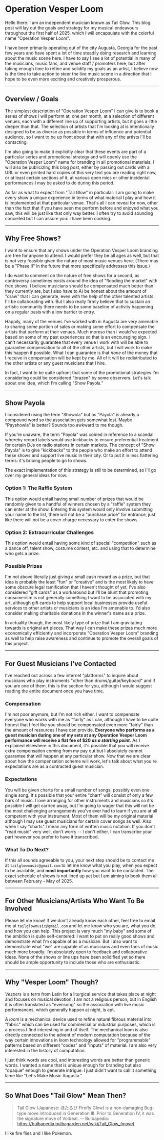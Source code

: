 # Operation Vesper Loom

Hello there. I am an independent musician known as Tail Glow. This blog post will lay out the goals and strategy for my musical endeavours throughout the first half of 2025, which I will encapsulate with the colorful name "Operation Vesper Loom".

I have been primarily operating out of the city Augusta, Georgia for the past few years and have spent a lot of time steadily doing research and learning about the music scene here. I have to say I see a lot of potential in many of the musicians, music fans, and venue staff / promoters here, but after taking enough time to refine and solidify my goals as an artist, I believe now is the time to take action to steer the live music scene in a direction that I hope to be even more exciting and creatively prosperous.

---

## Overview / Goals

The simplest description of "Operation Vesper Loom" I can give is to book a series of shows I will perform at, one per month, at a selection of different venues, each with a different line up of supporting artists, but it goes a little deeper than that. The selection of artists that I'm looking at is intentionally designed to be as diverse as possible in terms of influence and potential audience, so I want to be up front about that with any of the artists I'll be contacting.

I'm also going to make it explicitly clear that these events are part of a particular series and promotional strategy and will openly use the "Operation Vesper Loom" name for branding in all promotional materials. I will also be publicizing this blog post, either by passing out cards with a URL or even printed hard copies of this very text you are reading right now, or at least certain sections of it, at various open mics or other incidental performances I may be asked to do during this period.

As far as what to expect from "Tail Glow" in particular: I am going to make every show a unique experience in terms of what material I play and how it is implemented at that particular venue. That's all I can reveal for now, other than the fact that if you have seen me perform before and enjoyed what you saw, this will be just like that only way better. I often try to avoid sounding conceited but I can assure you: I have been cooking.

---

## Why Free Shows?

I want to ensure that any shows under the Operation Vesper Loom branding are free for anyone to attend. I would prefer they be all ages as well, but that is not very feasible given the nature of most music venues here. (There may be a "Phase II" in the future that more specifically addresses this issue.)

I do want to comment on the nature of free shows for a second, as controversy sometimes exists around the idea of "flooding the market" with free shows. I believe musicians should be compensated much better than they currently are, but I also have to A) be honest about the amount of "draw" that I can generate, even with the help of the other talented artists I'll be collaborating with. But I also really firmly believe that to sustain an artistic community there needs to be some baseline of activity happening on a regular basis with a low barrier to entry. 

Happily, many of the venues I've worked with in Augusta are very amenable to sharing some portion of sales or making some effort to compensate the artists that perform at their venues. Much moreso than I would've expected based on some of my past experiences so that is an encouraging sign. I can't necessarily guarantee that every venue I work with will be able to guarantee compensation to all of the other artists, but I will work to make this happen if possible. What I can guarantee is that *none* of the money that I receive in compensation will be kept by me. All of it will be redistributed to the other artists or any guest musicians that I hire.

In fact, I want to be quite upfront that some of the promotional strategies I'm considering could be considered "brazen" by some observers. Let's talk about one idea, which I'm calling "Show Payola."

---

## Show Payola

I considered using the term "Showola" but as "Payola" is already a compound word so the association gets somewhat lost. Maybe "Payshowla" is better? Sounds too awkward to me though.

If you're unaware, the term "Payola" was coined in reference to a scandal whereby record labels would use kickbacks to ensure preferential treatment for certain DJs on radio stations in certain markets. The concept of "Show Payola" is to give "kickbacks" to the people who make an effort to attend these shows and support live music in their city. Or to put it in less flattering terms: it's bribing people to go to shows.

The exact implementation of this strategy is still to be determined, so I'll go over my general ideas for now.

### Option 1: The Raffle System

This option would entail having small number of prizes that would be randomly given to a handful of winners chosen by a "raffle" system they can enter at the show. Entering this system would only involve submitting your name to the list, there will not be a "purchase price" for entrance, just like there will not be a cover charge necessary to enter the shows.

### Option 2: Extracurricular Challenges

This option would entail having some kind of special "competition" such as a dance off, talent show, costume contest, etc. and using that to determine who gets a prize.

### Possible Prizes

I'm not above literally just giving a small cash reward as a prize, but that idea is probably the least "fun" or "creative" and is the most likely to have some obscure legal ramification that I haven't thought of yet. I've also considered "gift cards" as a workaround but I'll be blunt that promoting consumerism is not generally something I want to be associated with my art, although gift cards to help support local businesses provide useful services to other artists or musicians is an idea I'm amenable to. I'd also consider making charitable donations in the winner's name as a prize.

In actuality though, the most likely type of prize that I am gravitating towards is original art pieces. That way I can make these prizes much more economically efficiently and incorporate "Operation Vesper Loom" branding as well to help raise awareness and continue to promote the overall goals of this project.

---

## For Guest Musicians I've Contacted

I've reached out across a few internet "platforms" to inquire about musicians who play instruments "other than drums/guitar/keyboard" and if you are one of them, this is the section for you, although I would suggest reading the entire document once you have time. 

### Compensation

I'm not poor anymore, but I'm not rich either. I want to compensate everyone who works with me as "fairly" as I can, although I have to be quite honest that I feel like you should be compensated even more "fairly" than the amount of resources I have can provide. **Everyone who performs as a guest musician during one of my sets at any Operation Vesper Loom performance will receive a flat fee of $20 *as a starting point.*** As I explained elsewhere in this document, it's possible that you will receive extra compensation coming from my pay out but I absolutely cannot guarantee that will happen at any particular show. Now that we are clear about how the compensation scheme will work, let's talk about what you're expectations are as a contracted guest musician.

### Expectations

You will be given charts for a small number of songs, possibly even one single song. It's possible that your entire "chart" will consist of only a few bars of music. I love arranging for other instruments and musicians so it's possible I will get carried away, but I'm going to wager that this will not be the most challenging arrangements you've ever had to learn if you are at all competent with your instrument. Most of them will be my original material although I may use guest musicians for certain cover songs as well. Also when I say "charts" I mean any form of written music notation. If you don't "read music" very well, don't worry -- I don't either. I can transcribe your part however you prefer to have it transcribed.

### What To Do Next?

If this all sounds agreeable to you, your next step should be to contact me at `tailglowmusic@gmail.com` to let me know what you play, when you expect to be available, and **most importantly** how you want to be contacted. The exact schedule of shows is not lined up yet but I am aiming to book them all between February - May of 2025.

---

## For Other Musicians/Artists Who Want To Be Involved

Please let me know! If we don't already know each other, feel free to email me at `tailglowmusic@gmail.com` and let me know who you are, what you do, and how you can help. This project is very much "my baby" and some of the ambition is quite self-centered: I want to put on really good shows and demonstrate what I'm capable of as a musician. But I also want to demonstrate what "we" are capable of as musicians and even fans of music much more broadly. I'm absolutely open to feedback and collaborative ideas. None of the shows or line ups have been solidified yet so there should be ample opportunity to include those who are enthusiastic. 

---

## Why "Vesper Loom" Though?

*Vespers* is a term from Latin for a liturgical service that takes place at night and focuses on musical devotion. I am not a religious person, but in English it is often translated as "evensong" so the association with live music performances, which generally happen at night, is apt.

A *loom* is a mechanical device used to refine natural fibrous material into "fabric" which can be used for commercial or industrial purposes, which is a process I find interesting in and of itself. The mechanical loom is also directly connected to the advent of modern computation because of the way certain innovations in loom technology allowed for "programmable" patterns based on different "codes" and "inputs" of material. I am also very interested in the history of computation.

I just think words are cool, and interesting words are better than generic words. I wanted a name that is unique enough for branding but also "opaque" enough to generate intrigue. I just didn't want to call it something lame like "Let's Make Music Augusta."

---

## So What Does "Tail Glow" Mean Then?

> Tail Glow (Japanese: ほたるび Firefly Glow) is a non-damaging Bug-type move introduced in Generation III. Prior to Generation IV, it was the signature move of Volbeat.
>    -- Bulbapedia: https://bulbapedia.bulbagarden.net/wiki/Tail_Glow_(move)

I like fire flies and I like Pokemon.

